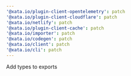 ```yaml
---
'@xata.io/plugin-client-opentelemetry': patch
'@xata.io/plugin-client-cloudflare': patch
'@xata.io/netlify': patch
'@xata.io/plugin-client-cache': patch
'@xata.io/importer': patch
'@xata.io/codegen': patch
'@xata.io/client': patch
'@xata.io/cli': patch
---
```


Add types to exports
